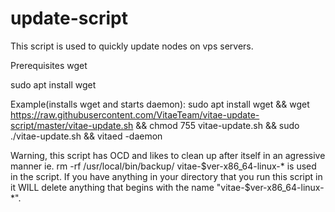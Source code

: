 # update-script
This script is used to quickly update nodes on vps servers.

Prerequisites
wget

sudo apt install wget

Example(installs wget and starts daemon):
sudo apt install wget && wget https://raw.githubusercontent.com/VitaeTeam/vitae-update-script/master/vitae-update.sh  && chmod 755 vitae-update.sh && sudo ./vitae-update.sh && vitaed -daemon

Warning, this script has OCD and likes to clean up after itself in an agressive manner ie. rm -rf /usr/local/bin/backup/ vitae-$ver-x86_64-linux-* is used in the script. If you have anything in your directory that you run this script in it WILL delete anything that begins with the name "vitae-$ver-x86_64-linux-*".